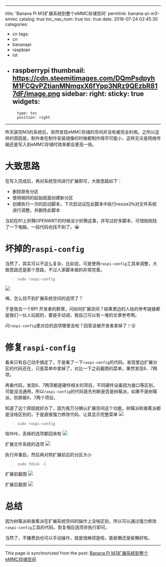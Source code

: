 
---
title: 'Banana Pi M3扩展系统到整个eMMC存储空间'
permlink: banana-pi-m3-emmc
catalog: true
toc_nav_num: true
toc: true
date: 2018-07-24 02:45:30
categories:
- cn
tags:
- cn
- bananapi
- raspbian
- iot
- raspberrypi
thumbnail: https://cdn.steemitimages.com/DQmPsdpyhM1FCQvPZtianMNmgxX6fYpp3NRz9QEzbR817dF/image.png
sidebar:
    right:
        sticky: true
widgets:
    -
        type: toc
        position: right
---


昨天装完M3的系统后，突然发现eMMC存储的空间并没有被完全利用。之所以这样的原因是，制作者在制作安装镜像的时候都制作得尽可能小，这样无论是网络传输还是写入到eMMC存储时效率都会更高一些。


# 大致思路

在写入完成后，再对系统空间进行扩展即可，大致思路如下：
* 删除原有分区
* 使用相同的起始扇面创建新分区
* 创建执行一次的启动脚本，下次启动试在此脚本中执行resize2fs对文件系统进行调整，并删除此脚本

当初在R1上折腾OPENWRT的时候没少折腾这事，并写过好多脚本，可惜刚刚找了一下电脑，一段代码也找不到了。😭

# 坏掉的`raspi-config`

当然了，其实可以不这么复杂，比如说，可是使用`raspi-config`工具来调整，大致思路还是那个思路，不过人家脚本做的非常完善。

>`sudo raspi-config`

![](https://cdn.steemitimages.com/DQmPsdpyhM1FCQvPZtianMNmgxX6fYpp3NRz9QEzbR817dF/image.png)

咦，怎么找不到扩展系统空间的选项了？

于是我去一个BPI 开发者的群里，问如何扩展空间？结果里边的人给的参考链接都是我们一伙人玩腻的，要是手动调，我自己可以有一堆的文章参考啊。

问`raspi-config`里对应的选项哪里去啦？回答说被开发者拿掉了！😲

# 修复`raspi-config`

看来只有自己动手搞定了，于是看了一下`raspi-config`的代码，发现里边扩展分区的代码还在，只是菜单中拿掉了，对比一下之前截图的菜单，果然发现6、7两项。

再看代码，发现6、7两项都是硬件相关的项目，不同硬件设备因为接口等区别，可能没法通用，所以`raspi-config`的代码首先判断是否是树莓派，如果不是树莓派，则屏蔽6、7两个项目。

知道了这个原因就好办了，因为我万分确认扩展空间这个功能，树莓派和香蕉派都是没啥区别的，于是直接强力修改代码，让其显示完整菜单
![](https://cdn.steemitimages.com/DQmRsMd9dzKMSqDXKRnamSVCFzgiRYiJE54WHa6nT4zRNQu/image.png)

>`sudo raspi-config`

哇咔咔，丢掉的选项都回来啦
![](https://cdn.steemitimages.com/DQmc1743wHB4xYA4in7MS4dnrPvLHo7mfiNMvKgWwudUJQv/image.png)

扩展文件系统的选项
![](https://cdn.steemitimages.com/DQmQb4xmy48CKBosGbxmZTiCASPD6EJPwDVddnya1Hfr6sd/image.png)

执行并重启，然后再对照扩展前后的分区大小

>`sudo fdisk -l`

扩展前截图
![](https://cdn.steemitimages.com/DQmQTYEj69CX8jv6fP9etP6SYBJxEmJGgxymciwpvXWpQif/image.png)

扩展后截图
![](https://cdn.steemitimages.com/DQmXeqcgJHZZFgMmVoEm6TjQHeqwfHrWTpZkvEALKhQL9PH/image.png)

# 总结

因为树莓派和香蕉派在扩展系统空间的操作上没啥区别，所以可以通过强力修改`raspi-config`工具的代码，恢复相应选项并执行即可。

当然了，不嫌费劲也可以手动操作，就是很麻烦是啦，能偷懒还是偷懒好啦。

- - -

This page is synchronized from the post: [Banana Pi M3扩展系统到整个eMMC存储空间](https://steemit.com/@oflyhigh/banana-pi-m3-emmc)

